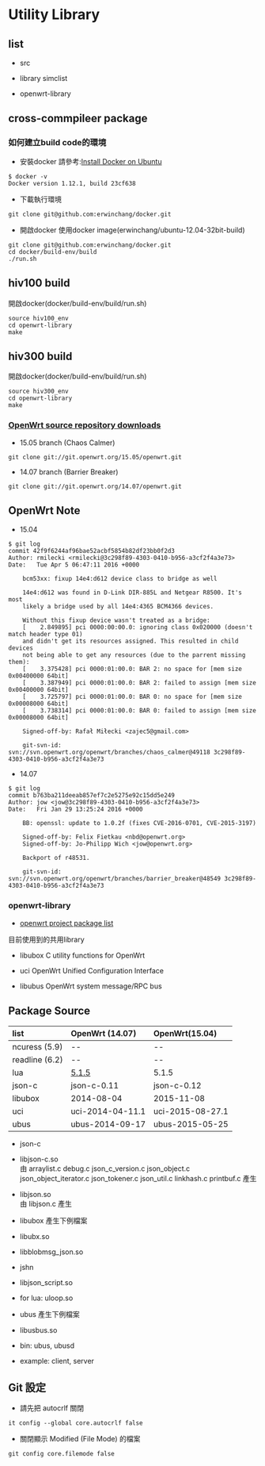 # Utility Library

## list

- src
 - library
 simclist
 
 - openwrt-library

## cross-commpileer package

### 如何建立build code的環境

- 安裝docker
請參考:[Install Docker on Ubuntu][4]
```
$ docker -v
Docker version 1.12.1, build 23cf638
```

- 下載執行環境
```
git clone git@github.com:erwinchang/docker.git
```

- 開啟docker
使用docker image(erwinchang/ubuntu-12.04-32bit-build)
```
git clone git@github.com:erwinchang/docker.git
cd docker/build-env/build
./run.sh
```

## hiv100 build 
開啟docker(docker/build-env/build/run.sh)
```
source hiv100_env
cd openwrt-library
make
```

## hiv300 build 
開啟docker(docker/build-env/build/run.sh)
```
source hiv300_env
cd openwrt-library
make
```

### [OpenWrt source repository downloads][2]

- 15.05 branch (Chaos Calmer)

```
git clone git://git.openwrt.org/15.05/openwrt.git
```

- 14.07 branch (Barrier Breaker)

```
git clone git://git.openwrt.org/14.07/openwrt.git
```

## OpenWrt  Note

- 15.04

```
$ git log
commit 42f9f6244af96bae52acbf5854b82df23bb0f2d3
Author: rmilecki <rmilecki@3c298f89-4303-0410-b956-a3cf2f4a3e73>
Date:   Tue Apr 5 06:47:11 2016 +0000

    bcm53xx: fixup 14e4:d612 device class to bridge as well
    
    14e4:d612 was found in D-Link DIR-885L and Netgear R8500. It's most
    likely a bridge used by all 14e4:4365 BCM4366 devices.
    
    Without this fixup device wasn't treated as a bridge:
    [    2.849895] pci 0000:00:00.0: ignoring class 0x020000 (doesn't match header type 01)
    and didn't get its resources assigned. This resulted in child devices
    not being able to get any resources (due to the parrent missing them):
    [    3.375428] pci 0000:01:00.0: BAR 2: no space for [mem size 0x00400000 64bit]
    [    3.387949] pci 0000:01:00.0: BAR 2: failed to assign [mem size 0x00400000 64bit]
    [    3.725797] pci 0000:01:00.0: BAR 0: no space for [mem size 0x00008000 64bit]
    [    3.738314] pci 0000:01:00.0: BAR 0: failed to assign [mem size 0x00008000 64bit]
    
    Signed-off-by: Rafał Miłecki <zajec5@gmail.com>
    
    git-svn-id: svn://svn.openwrt.org/openwrt/branches/chaos_calmer@49118 3c298f89-4303-0410-b956-a3cf2f4a3e73
```

- 14.07 

```
$ git log
commit b763ba211deeab857ef7c2e5275e92c15dd5e249
Author: jow <jow@3c298f89-4303-0410-b956-a3cf2f4a3e73>
Date:   Fri Jan 29 13:25:24 2016 +0000

    BB: openssl: update to 1.0.2f (fixes CVE-2016-0701, CVE-2015-3197)
    
    Signed-off-by: Felix Fietkau <nbd@openwrt.org>
    Signed-off-by: Jo-Philipp Wich <jow@openwrt.org>
    
    Backport of r48531.
    
    git-svn-id: svn://svn.openwrt.org/openwrt/branches/barrier_breaker@48549 3c298f89-4303-0410-b956-a3cf2f4a3e73
```

### openwrt-library

- [openwrt project package list ][1]

目前使用到的共用library

- libubox
 C utility functions for OpenWrt

- uci
 OpenWrt Unified Configuration Interface

- libubus
 OpenWrt system message/RPC bus 

## Package Source

list | OpenWrt (14.07) | OpenWrt(15.04) |
:----|:---------------------------|:--------------------------|
ncuress (5.9) | -- | -- |
readline (6.2) | -- | -- |
lua  |  [5.1.5][3] | 5.1.5 |
json-c | json-c-0.11 | json-c-0.12 |
libubox |  2014-08-04 | 2015-11-08 |
uci |  uci-2014-04-11.1 | uci-2015-08-27.1 |
ubus |  ubus-2014-09-17 | ubus-2015-05-25 |

- json-c
 - libjson-c.so   
 由 arraylist.c debug.c json_c_version.c json_object.c json_object_iterator.c json_tokener.c json_util.c linkhash.c printbuf.c 產生

 - libjson.so  
 由 libjson.c 產生

- libubox 產生下例檔案
 - libubx.so
 - libblobmsg_json.so
 - jshn
 - libjson_script.so
 - for lua: uloop.so

- ubus 產生下例檔案
 -  libusbus.so
 - bin: ubus, ubusd
 - example: client, server

## Git 設定

- 請先把 autocrlf 關閉

```
it config --global core.autocrlf false
```

- 關閉顯示 Modified (File Mode) 的檔案

```
git config core.filemode false
```

[1]:http://git.openwrt.org/?a=project_list;pf=project
[2]:https://dev.openwrt.org/wiki/GetSource
[3]:https://www.lua.org/ftp/lua-5.1.5.tar.gz
[4]:https://docs.docker.com/engine/installation/linux/ubuntulinux/
